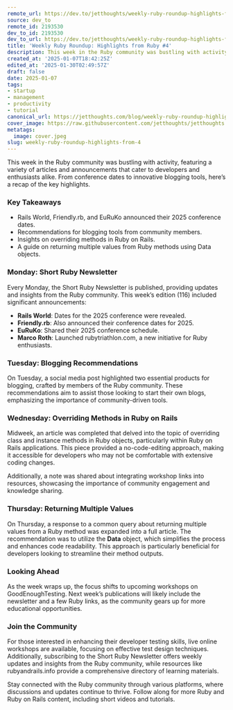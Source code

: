 ```yaml
---
remote_url: https://dev.to/jetthoughts/weekly-ruby-roundup-highlights-from-ruby-4-1435
source: dev_to
remote_id: 2193530
dev_to_id: 2193530
dev_to_url: https://dev.to/jetthoughts/weekly-ruby-roundup-highlights-from-ruby-4-1435
title: 'Weekly Ruby Roundup: Highlights from Ruby #4'
description: This week in the Ruby community was bustling with activity, featuring a variety of articles and...
created_at: '2025-01-07T18:42:25Z'
edited_at: '2025-01-30T02:49:57Z'
draft: false
date: 2025-01-07
tags:
- startup
- management
- productivity
- tutorial
canonical_url: https://jetthoughts.com/blog/weekly-ruby-roundup-highlights-from-4/
cover_image: https://raw.githubusercontent.com/jetthoughts/jetthoughts.github.io/master/content/blog/weekly-ruby-roundup-highlights-from-4/cover.jpeg
metatags:
  image: cover.jpeg
slug: weekly-ruby-roundup-highlights-from-4
---
```

This week in the Ruby community was bustling with activity, featuring a variety of articles and announcements that cater to developers and enthusiasts alike. From conference dates to innovative blogging tools, here’s a recap of the key highlights.

### Key Takeaways

*   Rails World, Friendly.rb, and EuRuKo announced their 2025 conference dates.
*   Recommendations for blogging tools from community members.
*   Insights on overriding methods in Ruby on Rails.
*   A guide on returning multiple values from Ruby methods using Data objects.

### Monday: Short Ruby Newsletter

Every Monday, the Short Ruby Newsletter is published, providing updates and insights from the Ruby community. This week’s edition (116) included significant announcements:

*   **Rails World**: Dates for the 2025 conference were revealed.
*   **Friendly.rb**: Also announced their conference dates for 2025.
*   **EuRuKo**: Shared their 2025 conference schedule.
*   **Marco Roth**: Launched rubytriathlon.com, a new initiative for Ruby enthusiasts.

### Tuesday: Blogging Recommendations

On Tuesday, a social media post highlighted two essential products for blogging, crafted by members of the Ruby community. These recommendations aim to assist those looking to start their own blogs, emphasizing the importance of community-driven tools.

### Wednesday: Overriding Methods in Ruby on Rails

Midweek, an article was completed that delved into the topic of overriding class and instance methods in Ruby objects, particularly within Ruby on Rails applications. This piece provided a no-code-editing approach, making it accessible for developers who may not be comfortable with extensive coding changes.

Additionally, a note was shared about integrating workshop links into resources, showcasing the importance of community engagement and knowledge sharing.

### Thursday: Returning Multiple Values

On Thursday, a response to a common query about returning multiple values from a Ruby method was expanded into a full article. The recommendation was to utilize the **Data** object, which simplifies the process and enhances code readability. This approach is particularly beneficial for developers looking to streamline their method outputs.

### Looking Ahead

As the week wraps up, the focus shifts to upcoming workshops on GoodEnoughTesting. Next week’s publications will likely include the newsletter and a few Ruby links, as the community gears up for more educational opportunities.

### Join the Community

For those interested in enhancing their developer testing skills, live online workshops are available, focusing on effective test design techniques. Additionally, subscribing to the Short Ruby Newsletter offers weekly updates and insights from the Ruby community, while resources like rubyandrails.info provide a comprehensive directory of learning materials.

Stay connected with the Ruby community through various platforms, where discussions and updates continue to thrive. Follow along for more Ruby and Ruby on Rails content, including short videos and tutorials.
